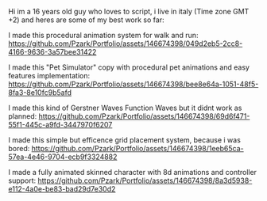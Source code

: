 Hi im a 16 years old guy who loves to script, i live in italy (Time zone GMT +2) and heres are some of my best work so far:

I made this procedural animation system for walk and run:
https://github.com/Pzark/Portfolio/assets/146674398/049d2eb5-2cc8-4166-9636-3a57bee31422


I made this "Pet Simulator" copy with procedural pet animations and easy features implementation:
https://github.com/Pzark/Portfolio/assets/146674398/bee8e64a-1051-48f5-8fa3-8e10fc9b5afd


I made this kind of Gerstner Waves Function Waves but it didnt work as planned:
https://github.com/Pzark/Portfolio/assets/146674398/69d6f471-55f1-445c-a9fd-3447970f6207


I made this simple but efficence grid placement system, because i was bored:
https://github.com/Pzark/Portfolio/assets/146674398/1eeb65ca-57ea-4e46-9704-ecb9f3324882


I made a fully animated skinned character with 8d animations and controller support:
https://github.com/Pzark/Portfolio/assets/146674398/8a3d5938-e112-4a0e-be83-bad29d7e30d2

